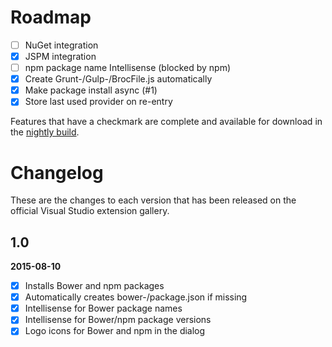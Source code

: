 # Roadmap

- [ ] NuGet integration
- [x] JSPM integration
- [ ] npm package name Intellisense (blocked by npm)
- [x] Create Grunt-/Gulp-/BrocFile.js automatically
- [x] Make package install async (#1)
- [x] Store last used provider on re-entry

Features that have a checkmark are complete and available for
download in the
[nightly build](http://vsixgallery.com/extension/fdd64809-376e-4542-92ce-808a8df06bcc/).

# Changelog

These are the changes to each version that has been released
on the official Visual Studio extension gallery.

## 1.0

**2015-08-10**

- [x] Installs Bower and npm packages
- [x] Automatically creates bower-/package.json if missing
- [x] Intellisense for Bower package names
- [x] Intellisense for Bower/npm package versions
- [x] Logo icons for Bower and npm in the dialog
